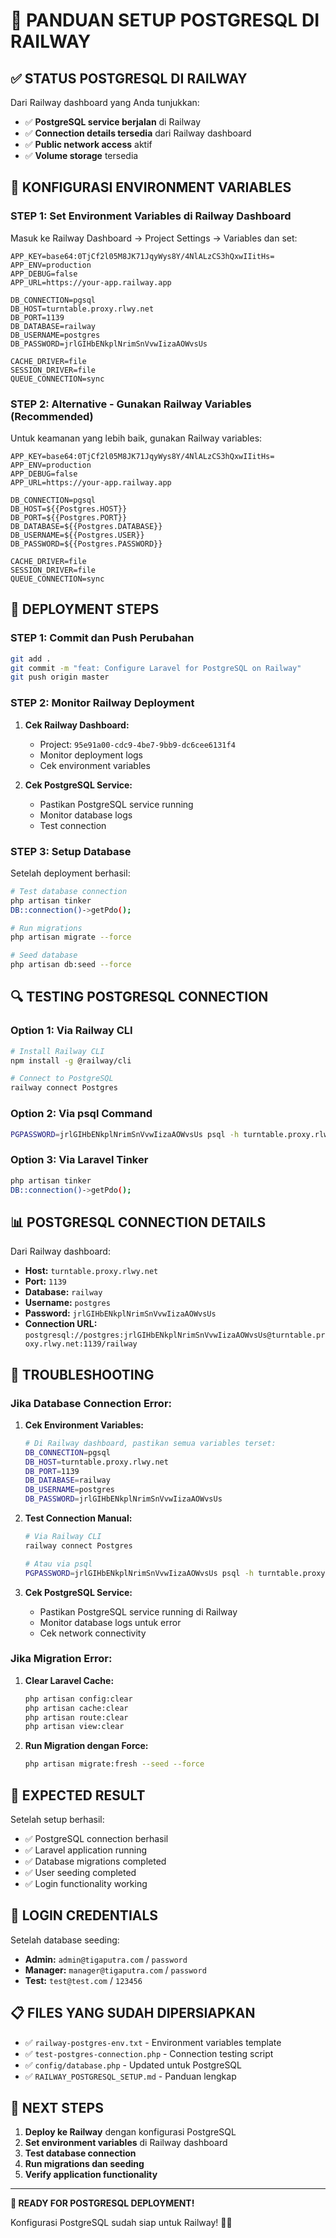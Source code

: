 # 🐘 PANDUAN SETUP POSTGRESQL DI RAILWAY

## ✅ STATUS POSTGRESQL DI RAILWAY

Dari Railway dashboard yang Anda tunjukkan:
- ✅ **PostgreSQL service berjalan** di Railway
- ✅ **Connection details tersedia** dari Railway dashboard
- ✅ **Public network access** aktif
- ✅ **Volume storage** tersedia

## 🔧 KONFIGURASI ENVIRONMENT VARIABLES

### **STEP 1: Set Environment Variables di Railway Dashboard**

Masuk ke Railway Dashboard → Project Settings → Variables dan set:

```
APP_KEY=base64:0TjCf2l05M8JK71JqyWys8Y/4NlALzCS3hQxwIIitHs=
APP_ENV=production
APP_DEBUG=false
APP_URL=https://your-app.railway.app

DB_CONNECTION=pgsql
DB_HOST=turntable.proxy.rlwy.net
DB_PORT=1139
DB_DATABASE=railway
DB_USERNAME=postgres
DB_PASSWORD=jrlGIHbENkplNrimSnVvwIizaAOWvsUs

CACHE_DRIVER=file
SESSION_DRIVER=file
QUEUE_CONNECTION=sync
```

### **STEP 2: Alternative - Gunakan Railway Variables (Recommended)**

Untuk keamanan yang lebih baik, gunakan Railway variables:

```
APP_KEY=base64:0TjCf2l05M8JK71JqyWys8Y/4NlALzCS3hQxwIIitHs=
APP_ENV=production
APP_DEBUG=false
APP_URL=https://your-app.railway.app

DB_CONNECTION=pgsql
DB_HOST=${{Postgres.HOST}}
DB_PORT=${{Postgres.PORT}}
DB_DATABASE=${{Postgres.DATABASE}}
DB_USERNAME=${{Postgres.USER}}
DB_PASSWORD=${{Postgres.PASSWORD}}

CACHE_DRIVER=file
SESSION_DRIVER=file
QUEUE_CONNECTION=sync
```

## 🚀 DEPLOYMENT STEPS

### **STEP 1: Commit dan Push Perubahan**

```bash
git add .
git commit -m "feat: Configure Laravel for PostgreSQL on Railway"
git push origin master
```

### **STEP 2: Monitor Railway Deployment**

1. **Cek Railway Dashboard:**
   - Project: `95e91a00-cdc9-4be7-9bb9-dc6cee6131f4`
   - Monitor deployment logs
   - Cek environment variables

2. **Cek PostgreSQL Service:**
   - Pastikan PostgreSQL service running
   - Monitor database logs
   - Test connection

### **STEP 3: Setup Database**

Setelah deployment berhasil:

```bash
# Test database connection
php artisan tinker
DB::connection()->getPdo();

# Run migrations
php artisan migrate --force

# Seed database
php artisan db:seed --force
```

## 🔍 TESTING POSTGRESQL CONNECTION

### **Option 1: Via Railway CLI**

```bash
# Install Railway CLI
npm install -g @railway/cli

# Connect to PostgreSQL
railway connect Postgres
```

### **Option 2: Via psql Command**

```bash
PGPASSWORD=jrlGIHbENkplNrimSnVvwIizaAOWvsUs psql -h turntable.proxy.rlwy.net -U postgres -d railway
```

### **Option 3: Via Laravel Tinker**

```bash
php artisan tinker
DB::connection()->getPdo();
```

## 📊 POSTGRESQL CONNECTION DETAILS

Dari Railway dashboard:
- **Host:** `turntable.proxy.rlwy.net`
- **Port:** `1139`
- **Database:** `railway`
- **Username:** `postgres`
- **Password:** `jrlGIHbENkplNrimSnVvwIizaAOWvsUs`
- **Connection URL:** `postgresql://postgres:jrlGIHbENkplNrimSnVvwIizaAOWvsUs@turntable.proxy.rlwy.net:1139/railway`

## 🔧 TROUBLESHOOTING

### **Jika Database Connection Error:**

1. **Cek Environment Variables:**
   ```bash
   # Di Railway dashboard, pastikan semua variables terset:
   DB_CONNECTION=pgsql
   DB_HOST=turntable.proxy.rlwy.net
   DB_PORT=1139
   DB_DATABASE=railway
   DB_USERNAME=postgres
   DB_PASSWORD=jrlGIHbENkplNrimSnVvwIizaAOWvsUs
   ```

2. **Test Connection Manual:**
   ```bash
   # Via Railway CLI
   railway connect Postgres
   
   # Atau via psql
   PGPASSWORD=jrlGIHbENkplNrimSnVvwIizaAOWvsUs psql -h turntable.proxy.rlwy.net -U postgres -d railway
   ```

3. **Cek PostgreSQL Service:**
   - Pastikan PostgreSQL service running di Railway
   - Monitor database logs untuk error
   - Cek network connectivity

### **Jika Migration Error:**

1. **Clear Laravel Cache:**
   ```bash
   php artisan config:clear
   php artisan cache:clear
   php artisan route:clear
   php artisan view:clear
   ```

2. **Run Migration dengan Force:**
   ```bash
   php artisan migrate:fresh --seed --force
   ```

## 🎯 EXPECTED RESULT

Setelah setup berhasil:
- ✅ PostgreSQL connection berhasil
- ✅ Laravel application running
- ✅ Database migrations completed
- ✅ User seeding completed
- ✅ Login functionality working

## 🔐 LOGIN CREDENTIALS

Setelah database seeding:
- **Admin:** `admin@tigaputra.com` / `password`
- **Manager:** `manager@tigaputra.com` / `password`
- **Test:** `test@test.com` / `123456`

## 📋 FILES YANG SUDAH DIPERSIAPKAN

- ✅ `railway-postgres-env.txt` - Environment variables template
- ✅ `test-postgres-connection.php` - Connection testing script
- ✅ `config/database.php` - Updated untuk PostgreSQL
- ✅ `RAILWAY_POSTGRESQL_SETUP.md` - Panduan lengkap

## 🚀 NEXT STEPS

1. **Deploy ke Railway** dengan konfigurasi PostgreSQL
2. **Set environment variables** di Railway dashboard
3. **Test database connection**
4. **Run migrations dan seeding**
5. **Verify application functionality**

---

**🐘 READY FOR POSTGRESQL DEPLOYMENT!** 

Konfigurasi PostgreSQL sudah siap untuk Railway! 🚂✨
